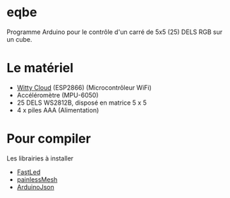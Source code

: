 # eqbe

Programme Arduino pour le contrôle d'un carré de 5x5 (25) DELS RGB sur un cube.

# Le matériel

- [Witty Cloud][4] (ESP2866) (Microcontrôleur WiFi)
- Accéléromètre (MPU-6050)
- 25 DELS WS2812B, disposé en matrice 5 x 5
- 4 x piles AAA (Alimentation)

# Pour compiler

Les librairies à installer

- [FastLed][1]
- [painlessMesh][2]
- [ArduinoJson][3]

[1]: http://fastled.io/
[2]: https://gitlab.com/BlackEdder/painlessMesh
[3]: https://bblanchon.github.io/ArduinoJson
[4]: http://www.schatenseite.de/en/2016/04/22/esp8266-witty-cloud-module/
